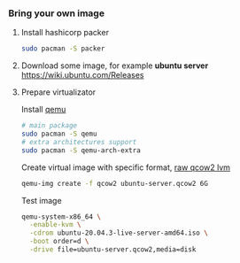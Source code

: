 ### Bring your own image

1. Install hashicorp packer 
    ```bash
    sudo pacman -S packer
    ```

1. Download some image, for example **ubuntu server** https://wiki.ubuntu.com/Releases

1. Prepare virtualizator 
    
    Install [qemu](https://wiki.archlinux.org/title/QEMU)
    ```bash
    # main package
    sudo pacman -S qemu
    # extra architectures support 
    sudo pacman -S qemu-arch-extra 
    ```

    Create virtual image with specific format, [raw qcow2 lvm](https://ivirt-it.ru/raw-qcow2-lvm/)
    ```bash
    qemu-img create -f qcow2 ubuntu-server.qcow2 6G
    ```

    Test image
    ```bash
    qemu-system-x86_64 \
      -enable-kvm \
      -cdrom ubuntu-20.04.3-live-server-amd64.iso \
      -boot order=d \
      -drive file=ubuntu-server.qcow2,media=disk
    ```

